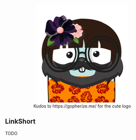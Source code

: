 <p align="center">
  <img src="go-linkshort-logo-scaled.png" />
  <br />
  Kudos to https://gopherize.me/ for the cute logo
</p>

## LinkShort

TODO